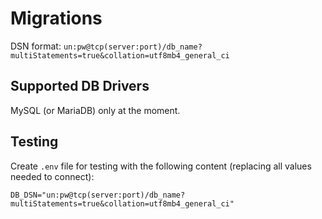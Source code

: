 # Migrations

DSN format: `un:pw@tcp(server:port)/db_name?multiStatements=true&collation=utf8mb4_general_ci`

## Supported DB Drivers

MySQL (or MariaDB) only at the moment.

## Testing

Create `.env` file for testing with the following content (replacing all values needed to connect):

```
DB_DSN="un:pw@tcp(server:port)/db_name?multiStatements=true&collation=utf8mb4_general_ci"
```
